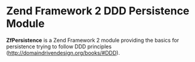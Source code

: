   Zend Framework 2 DDD Persistence Module
==========================================

**ZfPersistence** is a Zend Framework 2 module providing the basics for persistence trying to follow DDD principles (http://domaindrivendesign.org/books/#DDD).

